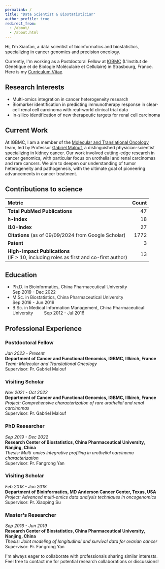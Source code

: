 ```yaml
---
permalink: /
title: "Data Scientist & Biostatistician"
author_profile: true
redirect_from: 
  - /about/
  - /about.html
---
```


Hi, I’m Xiaofan, a data scientist of bioinformatics and biostatistics, specializing in cancer genomics and precision oncology.

Currently, I'm working as a Postdoctoral Fellow at [IGBMC](https://www.igbmc.fr/igbmc) (L'Institut de Génétique et de Biologie Moléculaire et Cellulaire) in Strasbourg, France. Here is my [Curriculum Vitae](https://github.com/SidUParis/lux.github.io/blob/master/assets/Curriculum_vitae.docx).

## Research Interests

- Multi-omics integration in cancer heterogeneity research
- Biomarker identification in predicting immunotherapy response in clear-cell renal cell carcinoma with real-world clinical trial data
- In-silico identification of new therapeutic targets for renal cell carcinoma

## Current Work

At IGBMC, I am a member of the [Molecular and Translational Oncology](https://www.igbmc.fr/en/recherche/teams/molecular-and-translational-oncology) team, led by Professor [Gabriel Malouf](https://scholar.google.fr/citations?user=OTn9RJ4AAAAJ&hl=en), a distinguished physician-scientist specializing in kidney cancer. Our work involved cutting-edge research in cancer genomics, with particular focus on urothelial and renal carcinomas and rare cancers. We aim to deepen our understanding of tumor heterogeneity and pathogenesis, with the ultimate goal of pioneering advancements in cancer treatment.

## Contributions to science

| Metric                                                     | Count |
|:-----------------------------------------------------------|------:|
| **Total PubMed Publications**                              | 47    |
| **h-index**                                                | 18    |
| **i10-Index**                                              | 27    |
| **Citations** (as of 09/09/2024 from Google Scholar)       | 1772  |
| **Patent**                                                 | 3     |
| **High-Impact Publications**<br>(IF > 10, including roles as first and co-first author) | 13    |

## Education

- Ph.D. in Bioinformatics, China Pharmaceutical University &emsp;&emsp;&emsp;&emsp;&emsp;&emsp; Sep 2019 - Dec 2022
- M.Sc. in Biostatistics, China Pharmaceutical University &emsp;&emsp;&emsp;&emsp;&emsp;&emsp;&emsp; Sep 2016 - Jun 2019  
- B.Sc. in Medical Information Management, China Pharmaceutical University &emsp;&emsp; Sep 2012 - Jul 2016

## Professional Experience

### Postdoctoral Fellow
*Jan 2023 - Present*  
**Department of Cancer and Functional Genomics, IGBMC, Illkirch, France**  
*Team: Molecular and Translational Oncology*  
Supervisor: Pr. Gabriel Malouf

### Visiting Scholar
*Nov 2021 - Oct 2022*  
**Department of Cancer and Functional Genomics, IGBMC, Illkirch, France**  
*Project: Comprehensive characterization of rare urothelial and renal carcinomas*  
Supervisor: Pr. Gabriel Malouf

### PhD Researcher
*Sep 2019 - Dec 2022*  
**Research Center of Biostatistics, China Pharmaceutical University, Nanjing, China**  
*Thesis: Multi-omics integrative profiling in urothelial carcinoma characterization*  
Supervisor: Pr. Fangrong Yan

### Visiting Scholar
*Feb 2018 - Jun 2018*  
**Department of Bioinformatics, MD Anderson Cancer Center, Texas, USA**  
*Project: Advanced multi-omics data analysis techniques in oncogenomics*  
Supervisor: Pr. Xiaoping Su

### Master's Researcher
*Sep 2016 - Jun 2019*  
**Research Center of Biostatistics, China Pharmaceutical University, Nanjing, China**  
*Thesis: Joint modeling of longitudinal and survival data for ovarian cancer*  
Supervisor: Pr. Fangrong Yan

I'm always eager to collaborate with professionals sharing similar interests. Feel free to contact me for potential research collaborations or discussions!
